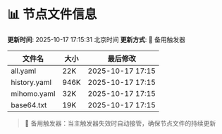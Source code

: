 # 📊 节点文件信息

**更新时间**: 2025-10-17 17:15:31 北京时间
**更新方式**: 🔄 备用触发器

| 文件名 | 大小 | 最后修改 |
|--------|------|----------|
| all.yaml | 22K | 2025-10-17 17:15 |
| history.yaml | 946K | 2025-10-17 17:15 |
| mihomo.yaml | 32K | 2025-10-17 17:15 |
| base64.txt | 19K | 2025-10-17 17:15 |

> 🔄 备用触发器：当主触发器失效时自动接管，确保节点文件的持续更新
